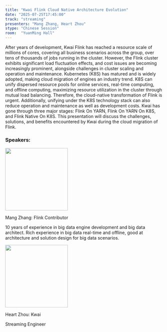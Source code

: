 ```yaml
---
title: "Kwai Flink Cloud Native Architecture Evolution"
date: "2025-07-25T17:45:00"
track: "streaming"
presenters: "Mang Zhang, Heart Zhou"
stype: "Chinese Session"
room:  "YuanMing Hall"
---
```


After years of development, Kwai Flink has reached a resource scale of millions of cores, covering all business scenarios across the group, over tens of thousands of jobs running in the cluster. However, the Flink cluster exhibits significant load fluctuation effects, and cost issues are becoming increasingly prominent, alongside challenges in cluster scaling and operation and maintenance.
Kubernetes (K8S) has matured and is widely adopted, making cloud migration of engines an industry trend. K8S can unify dispersed resource pools for online services, real-time computing, and offline computing, maximizing resource utilization in the cluster through mutual load balancing. Therefore, the cloud-native transformation of Flink is urgent. Additionally, unifying under the K8S technology stack can also reduce operation and maintenance as well as development costs.
Kwai has gone through three major stages: Flink On YARN, Flink On YARN On K8S, and Flink Native On K8S. This presentation will discuss the challenges, solutions, and benefits encountered by Kwai during the cloud migration of Flink.

### Speakers:


<img src="https://sessionize.com/image/d342-400o400o1-wMgMNhMG7uPCpRJT7o2iXT.jpg" width="200" /><br/>

Mang Zhang: Flink Contributor

10 years of experience in big data engine development and big data architect. Rich experience in big data real-time and offline, good at architecture and solution design for big data scenarios.


<img src="https://sessionize.com/image/ac91-400o400o1-7VFwoH4QWgUqtcDeshVnqZ.jpg" width="200" /><br/>

Heart Zhou: Kwai

Streaming Engineer